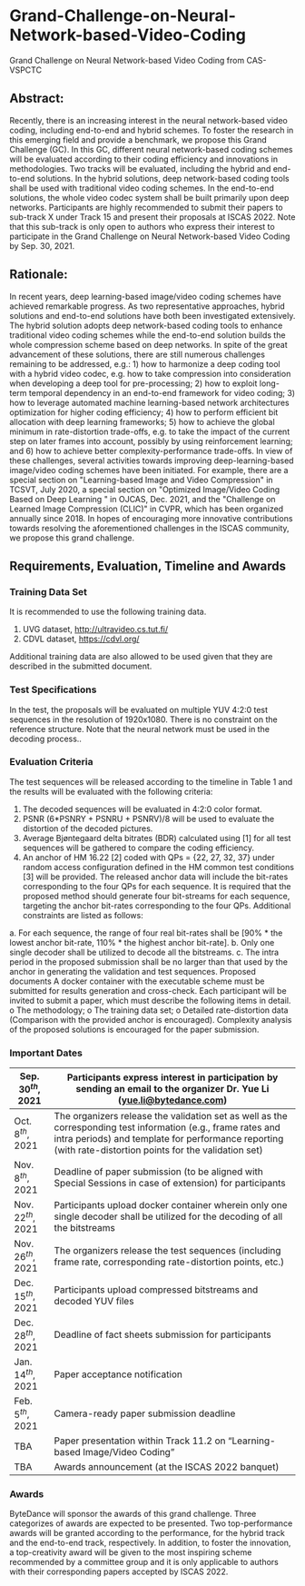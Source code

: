 # Grand-Challenge-on-Neural-Network-based-Video-Coding
Grand Challenge on Neural Network-based Video Coding from CAS-VSPCTC

## Abstract:
Recently, there is an increasing interest in the neural network-based video coding, including end-to-end and hybrid schemes. To foster the research in this emerging field and provide a benchmark, we propose this Grand Challenge (GC). In this GC, different neural network-based coding schemes will be evaluated according to their coding efficiency and innovations in methodologies. Two tracks will be evaluated, including the hybrid and end-to-end solutions. In the hybrid solutions, deep network-based coding tools shall be used with traditional video coding schemes. In the end-to-end solutions, the whole video codec system shall be built primarily upon deep networks. Participants are highly recommended to submit their papers to sub-track X under Track 15 and present their proposals at ISCAS 2022. Note that this sub-track is only open to authors who express their interest to participate in the Grand Challenge on Neural Network-based Video Coding by Sep. 30, 2021.

## Rationale:
In recent years, deep learning-based image/video coding schemes have achieved remarkable progress. As two representative approaches, hybrid solutions and end-to-end solutions have both been investigated extensively. The hybrid solution adopts deep network-based coding tools to enhance traditional video coding schemes while the end-to-end solution builds the whole compression scheme based on deep networks. In spite of the great advancement of these solutions, there are still numerous challenges remaining to be addressed, e.g.: 1) how to harmonize a deep coding tool with a hybrid video codec, e.g. how to take compression into consideration when developing a deep tool for pre-processing; 2) how to exploit long-term temporal dependency in an end-to-end framework for video coding; 3) how to leverage automated machine learning-based network architectures optimization for higher coding efficiency; 4) how to perform efficient bit allocation with deep learning frameworks; 5) how to achieve the global minimum in rate-distortion trade-offs, e.g. to take the impact of the current step on later frames into account, possibly by using reinforcement learning; and 6) how to achieve better complexity-performance trade-offs. In view of these challenges, several activities towards improving deep-learning-based image/video coding schemes have been initiated. For example, there are a special section on "Learning-based Image and Video Compression" in TCSVT, July 2020, a special section on "Optimized Image/Video Coding Based on Deep Learning " in OJCAS, Dec. 2021, and the "Challenge on Learned Image Compression (CLIC)" in CVPR, which has been organized annually since 2018. In hopes of encouraging more innovative contributions towards resolving the aforementioned challenges in the ISCAS community, we propose this grand challenge. 

## Requirements, Evaluation, Timeline and Awards
### Training Data Set
It is recommended to use the following training data.
1.	UVG dataset, http://ultravideo.cs.tut.fi/
2.	CDVL dataset, https://cdvl.org/

Additional training data are also allowed to be used given that they are described in the submitted document.

### Test Specifications
In the test, the proposals will be evaluated on multiple YUV 4:2:0 test sequences in the resolution of 1920x1080. There is no constraint on the reference structure. Note that the neural network must be used in the decoding process..

### Evaluation Criteria
The test sequences will be released according to the timeline in Table 1 and the results will be evaluated with the following criteria:
1.	The decoded sequences will be evaluated in 4:2:0 color format. 
2.	PSNR (6*PSNRY + PSNRU + PSNRV)/8 will be used to evaluate the distortion of the decoded pictures.
3.	Average Bjøntegaard delta bitrates (BDR) calculated using [1] for all test sequences will be gathered to compare the coding efficiency.
4.	An anchor of HM 16.22 [2] coded with QPs = {22, 27, 32, 37} under random access configuration defined in the HM common test conditions [3] will be provided. The released anchor data will include the bit-rates corresponding to the four QPs for each sequence. It is required that the proposed method should generate four bit-streams for each sequence, targeting the anchor bit-rates corresponding to the four QPs. Additional constraints are listed as follows:

a.	For each sequence, the range of four real bit-rates shall be [90% * the lowest anchor bit-rate, 110% * the highest anchor bit-rate].
b.	Only one single decoder shall be utilized to decode all the bitstreams. 
c.	The intra period in the proposed submission shall be no larger than that used by the anchor in generating the validation and test sequences.
Proposed documents
A docker container with the executable scheme must be submitted for results generation and cross-check. Each participant will be invited to submit a paper, which must describe the following items in detail. 
o	The methodology;
o	The training data set;
o	Detailed rate-distortion data (Comparison with the provided anchor is encouraged). 
Complexity analysis of the proposed solutions is encouraged for the paper submission.

### Important Dates

|Sep. $30^{th}$, 2021|Participants express interest in participation by sending an email to the organizer Dr. Yue Li (yue.li@bytedance.com)|
|--|--|
|Oct. $8^{th}$, 2021|The organizers release the validation set as well as the corresponding test information (e.g., frame rates and intra periods) and template for performance reporting (with rate-distortion points for the validation set)|
|Nov. $8^{th}$, 2021|Deadline of paper submission (to be aligned with Special Sessions in case of extension) for participants|
|Nov. $22^{th}$, 2021|Participants upload docker container wherein only one single decoder shall be utilized for the decoding of all the bitstreams|
|Nov. $26^{th}$, 2021|The organizers release the test sequences (including frame rate, corresponding rate-distortion points, etc.)|
|Dec. $15^{th}$, 2021|Participants upload compressed bitstreams and decoded YUV files|
|Dec. $28^{th}$, 2021|Deadline of fact sheets submission for participants|
|Jan. $14^{th}$, 2021|Paper acceptance notification|
|Feb. $5^{th}$, 2021|Camera-ready paper submission deadline|
|TBA|Paper presentation within Track 11.2 on “Learning-based Image/Video Coding”|
|TBA|Awards announcement (at the ISCAS 2022 banquet)|

### Awards
ByteDance will sponsor the awards of this grand challenge. Three categorizes of awards are expected to be presented. Two top-performance awards will be granted according to the performance, for the hybrid track and the end-to-end track, respectively. In addition, to foster the innovation, a top-creativity award will be given to the most inspiring scheme recommended by a committee group and it is only applicable to authors with their corresponding papers accepted by ISCAS 2022.

